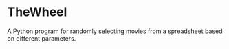 # TheWheel
A Python program for randomly selecting movies from a spreadsheet based on different parameters.
